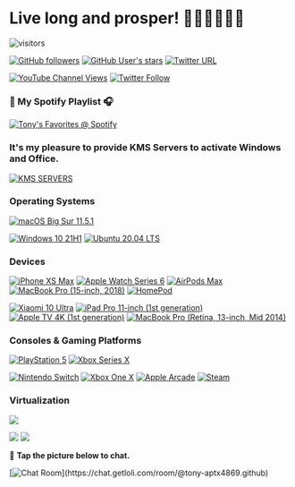 # Live long and prosper! 🖖🏻🖖🏻🖖🏻

![visitors](https://visitor-badge.laobi.icu/badge?page_id=tony-aptx4869.readme)

[![GitHub followers](https://img.shields.io/github/followers/tony-aptx4869?style=social)](https://github.com/tony-aptx4869?tab=followers)
[![GitHub User's stars](https://img.shields.io/github/stars/tony-aptx4869?affiliations=OWNER%2CCOLLABORATOR%2CORGANIZATION_MEMBER&style=social)](https://github.com/tony-aptx4869)
[![Twitter URL](https://img.shields.io/twitter/url?style=social&url=https%3A%2F%2Fgithub.com%2Ftony-aptx4869)](http://twitter.com/share?url=https%3A%2F%2Fgithub.com%2Ftony-aptx4869&text=%E5%A4%A7%E7%88%B7%EF%BC%8C%E8%BF%87%E6%9D%A5%E7%8E%A9%E5%91%80%EF%BC%81%E5%95%BE%E5%92%AA%7E%20Come%20and%20have%20fun!%20Chyumi%7E)

[![YouTube Channel Views](https://img.shields.io/youtube/channel/views/UCdxkMbirTsG0G63x3QUU8rg?style=social)](https://www.youtube.com/channel/UCdxkMbirTsG0G63x3QUU8rg)
[![Twitter Follow](https://img.shields.io/twitter/follow/tonychang1069?style=social)](https://twitter.com/tonychang1069)


### 🎵 My Spotify Playlist 🎧

[![Tony's Favorites @ Spotify](https://img.shields.io/badge/Tony%27s%20Favorites%20%40%20Spotify-1ed760?style=for-the-badge&logo=spotify&logoColor=ffffff)](https://open.spotify.com/playlist/0J4ZW3WO1dCHxMg1DRJtB7?si=a73e064196944c49)

### **It's my pleasure to provide KMS Servers to activate Windows and Office.**

[![KMS SERVERS](https://img.shields.io/badge/KMS%20Servers-0078d7?style=for-the-badge&logo=microsoft&logoColor=ffffff)](./kms_servers.md)

### Operating Systems

[![macOS Big Sur 11.5.1](https://img.shields.io/badge/macOS%20Big%20Sur%2011.5.1-f0403c?style=for-the-badge&logo=apple&logoColor=ffffff)](https://www.apple.com.cn/macos)

[![Windows 10 21H1](https://img.shields.io/badge/Windows%2010%2021H1-2376bc?style=flat-square&logo=windows&logoColor=ffffff)](https://www.microsoft.com/windows/get-windows-10)
[![Ubuntu 20.04 LTS](https://img.shields.io/badge/Ubuntu%2020.04%20LTS-5a1739?style=flat-square&logo=ubuntu&logoColor=ffffff)](https://ubuntu.com)

### Devices

[![iPhone XS Max](https://img.shields.io/badge/iPhone%20XS%20Max-4ed44b?style=for-the-badge&logo=apple&logoColor=ffffff)](https://support.apple.com/kb/SP780)
[![Apple Watch Series 6](https://img.shields.io/badge/Apple%20Watch%20Series%206-395eb3?style=for-the-badge&logo=apple&logoColor=ffffff)](https://www.apple.com/apple-watch-series-6)
[![AirPods Max](https://img.shields.io/badge/AirPods%20Max-fa243c?style=for-the-badge&logo=apple%20music&logoColor=ffffff)](https://www.apple.com/airpods-max/)
[![MacBook Pro (15-inch, 2018)](https://img.shields.io/badge/MacBook%20Pro%20(15--inch%2C%202018)-353637?style=for-the-badge&logo=apple&logoColor=ffffff)](https://support.apple.com/kb/SP776)
[![HomePod](https://img.shields.io/badge/HomePod-fdee21?style=for-the-badge&logo=apple&logoColor=000000)](https://support.apple.com/kb/SP773)

[![Xiaomi 10 Ultra](https://img.shields.io/badge/Xiaomi%2010%20Ultra-ff6900?style=flat-square&logo=xiaomi&logoColor=ffffff)](https://www.mi.com/buy/detail?product_id=12609)
[![iPad Pro 11-inch (1st generation)](https://img.shields.io/badge/iPad%20Pro%2011--inch%20(1st%20generation)-00caff?style=flat-square&logo=apple&logoColor=ffffff)](https://support.apple.com/kb/SP784)
[![Apple TV 4K (1st generation)](https://img.shields.io/badge/Apple%20TV%204K%20(1st%20generation)-07c160?style=flat-square&logo=apple&logoColor=ffffff)](https://support.apple.com/kb/SP769)
[![MacBook Pro (Retina, 13-inch, Mid 2014)](https://img.shields.io/badge/MacBook%20Pro%20(Retina%2C%2013--inch%2C%20Mid%202014)-5c2d91?style=flat-square&logo=apple&logoColor=ffffff)](https://support.apple.com/kb/SP703)

### Consoles & Gaming Platforms

[![PlayStation 5](https://img.shields.io/badge/PlayStation%205-0070d1?style=for-the-badge&logo=playstation&logoColor=ffffff)](https://my.playstation.com/profile/T0nyC6an9)
[![Xbox Series X](https://img.shields.io/badge/Xbox%20Series%20X-000000?style=for-the-badge&logo=xbox&logoColor=ffffff)](https://account.xbox.com/zh-hk/profile?gamertag=T0nyC6an9)

[![Nintendo Switch](https://img.shields.io/badge/Nintendo%20Switch-e60012?style=flat-square&logo=nintendo%20switch&logoColor=ffffff)](https://www.nintendo.com/switch)
[![Xbox One X](https://img.shields.io/badge/Xbox%20One%20X-107c10?style=flat-square&logo=xbox&logoColor=ffffff)](https://account.xbox.com/zh-hk/profile?gamertag=T0nyC6an9)
[![Apple Arcade](https://img.shields.io/badge/Apple%20Arcade-ffcc33?style=flat-square&logo=apple%20arcade&logoColor=333333)](https://www.apple.com/apple-arcade)
[![Steam](https://img.shields.io/badge/Steam-1b3471?style=flat-square&logo=steam&logoColor=ffffff)](https://steamcommunity.com/id/tonychang)

### Virtualization

[![](https://img.shields.io/badge/VMWare%20vSphere%20ESXi%206.7%20U3b-60b322?style=for-the-badge&logo=vmware&logoColor=ffffff)](https://www.vmware.com/products/vsphere.html)

[![](https://img.shields.io/badge/iKuai-1d60a5?style=flat-square&logo=Wikiquote&logoColor=ffffff)](https://www.ikuai8.com)
[![](https://img.shields.io/badge/OpenWRT-4a5ce1?style=flat-square&logo=openwrt&logoColor=ffffff)](https://openwrt.org)

💬 **Tap the picture below to chat.**

[![Chat Room](https://chat.getloli.com/room/@tony-aptx4869.github/svg?width=576&height=360&limit=20&theme=light&fontSize=13&title=tony-aptx4869@github.com:%20~)](https://chat.getloli.com/room/@tony-aptx4869.github)
